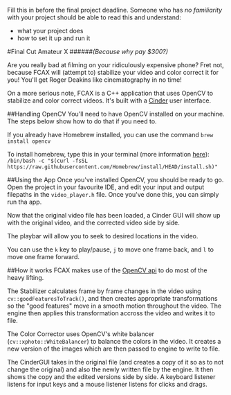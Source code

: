 Fill this in before the final project deadline. Someone who has _no familiarity_ with your project should be able to read this and understand:
* what your project does
* how to set it up and run it

#Final Cut Amateur X
######_(Because why pay $300?)_

Are you really bad at filming on your ridiculously expensive phone? Fret not, because FCAX will (attempt to) stabilize 
your video and color correct it for you! You'll get Roger Deakins like cinematography in no time!

On a more serious note, FCAX is a C++ application that uses OpenCV to stabilize and color correct videos. 
It's built with a [Cinder](libcinder.org) user interface. 

##Handling OpenCV 
You'll need to have OpenCV installed on your machine. The steps below show how to do that if you need to.

If you already have Homebrew installed, you can use the command ```brew install opencv```

To install homebrew, type this in your terminal (more information [here](brew.sh)): 
```/bin/bash -c "$(curl -fsSL https://raw.githubusercontent.com/Homebrew/install/HEAD/install.sh)"```

##Using the App
Once you've installed OpenCV, you should be ready to go. Open the project in your favourite IDE,
and edit your input and output filepaths in the `video_player.h` file. 
Once you've done this, you can simply run tha app.

Now that the original video file has been loaded, a Cinder GUI will show up 
with the original video, and the corrected video side by side.

The playbar will allow you to seek to desired locations in the video. 

You can use the `k` key to play/pause, `j` to move one frame back, and `l` to move one frame forward.

##How it works
FCAX makes use of the [OpenCV api](docs.opencv.org) to do most of the heavy lifting. 

The Stabilizer calculates frame by frame changes in the video using `cv::goodFeaturesToTrack()`, and then creates
appropriate transformations so the "good features" move in a smooth motion throughout the video. The engine then applies
this transformation accross the video and writes it to file. 

The Color Corrector uses OpenCV's white balancer (`cv::xphoto::WhiteBalancer`) to balance the colors in the video. 
It creates a new version of the images which are then passed to engine to write to file.

The CinderGUI takes in the original file (and creates a copy of it so as to not change the original) 
and also the newly written file by the engine.
It then shows the copy and the edited versions side by side. A keyboard listener listens for input keys
and a mouse listener listens for clicks and drags. 

